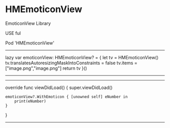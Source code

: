# HMEmoticonView
EmoticonView Library


USE ful 

Pod 'HMEmoticonView'


---

lazy var emoticonView: HMEmoticonView? = {
    let tv = HMEmoticonView()
    tv.translatesAutoresizingMaskIntoConstraints = false
    tv.items = ["image.png","image.png"]
    return tv
}()

---

---

override func viewDidLoad() {
    super.viewDidLoad()

    emoticonView?.WithEmoticon { [unowned self] eNumber in
        print(eNumber)
    }
}

---
